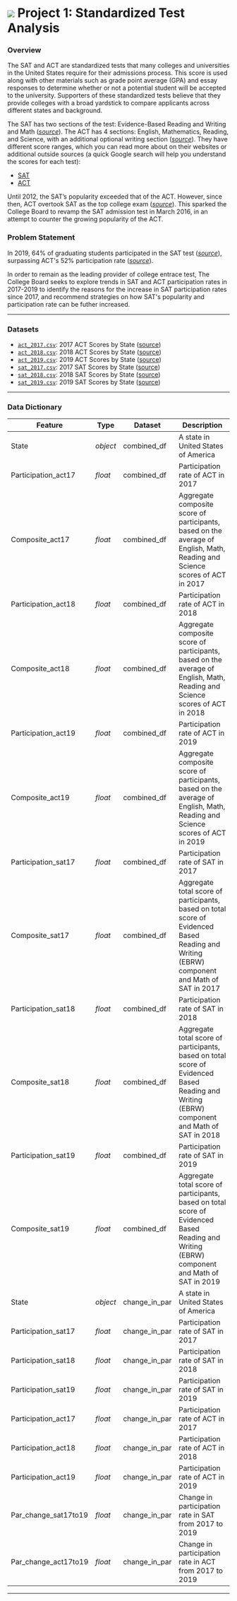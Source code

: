 # ![](https://ga-dash.s3.amazonaws.com/production/assets/logo-9f88ae6c9c3871690e33280fcf557f33.png) Project 1: Standardized Test Analysis

### Overview

The SAT and ACT are standardized tests that many colleges and universities in the United States require for their admissions process. This score is used along with other materials such as grade point average (GPA) and essay responses to determine whether or not a potential student will be accepted to the university. Supporters of these standardized tests believe that they provide colleges with a broad yardstick to compare applicants across different states and background.
 
The SAT has two sections of the test: Evidence-Based Reading and Writing and Math ([*source*](https://www.princetonreview.com/college/sat-sections)). The ACT has 4 sections: English, Mathematics, Reading, and Science, with an additional optional writing section ([*source*](https://www.act.org/content/act/en/products-and-services/the-act/scores/understanding-your-scores.html)). They have different score ranges, which you can read more about on their websites or additional outside sources (a quick Google search will help you understand the scores for each test):
* [SAT](https://collegereadiness.collegeboard.org/sat)
* [ACT](https://www.act.org/content/act/en.html)

Until 2012, the SAT’s popularity exceeded that of the ACT. However, since then, ACT overtook SAT as the top college exam ([*source*](https://www.washingtonpost.com/blogs/answer-sheet/post/how-act-overtook-sat-as-the-top-college-entrance-exam/2012/09/24/d56df11c-0674-11e2-afff-d6c7f20a83bf_blog.html)). This sparked the College Board to revamp the SAT admission test in March 2016, in an attempt to counter the growing popularity of the ACT. 


### Problem Statement

In 2019, 64% of graduating students participated in the SAT test ([*source*](https://reports.collegeboard.org/archive/sat-suite-program-results/2019/class-2019-results)), surpassing ACT's 52% participation rate ([*source*](https://www.act.org/content/dam/act/unsecured/documents/National-CCCR-2019.pdf)). 

In order to remain as the leading provider of college entrace test, The College Board seeks to explore trends in SAT and ACT participation rates in 2017-2019 to identify the reasons for the increase in SAT participation rates since 2017, and recommend strategies on how SAT's popularity and participation rate can be futher increased.

---

### Datasets

* [`act_2017.csv`](./data/act_2017.csv): 2017 ACT Scores by State ([source](https://blog.prepscholar.com/act-scores-by-state-averages-highs-and-lows))
* [`act_2018.csv`](./data/act_2018.csv): 2018 ACT Scores by State ([source](https://blog.prepscholar.com/act-scores-by-state-averages-highs-and-lows))
* [`act_2019.csv`](./data/act_2019.csv): 2019 ACT Scores by State ([source](https://blog.prepscholar.com/act-scores-by-state-averages-highs-and-lows))
* [`sat_2017.csv`](./data/sat_2017.csv): 2017 SAT Scores by State ([source](https://blog.collegevine.com/here-are-the-average-sat-scores-by-state/))
* [`sat_2018.csv`](./data/sat_2018.csv): 2018 SAT Scores by State ([source](https://blog.collegevine.com/here-are-the-average-sat-scores-by-state/))
* [`sat_2019.csv`](./data/sat_2019.csv): 2019 SAT Scores by State ([source](https://blog.prepscholar.com/average-sat-scores-by-state-most-recent))

---

### Data Dictionary

|Feature|Type|Dataset|Description|
|---|---|---|---|
|State|<i>object</i>|combined_df|A state in United States of America| 
|Participation_act17|<i>float</i>|combined_df|Participation rate of ACT in 2017| 
|Composite_act17|<i>float</i>|combined_df|Aggregate composite score of participants, based on the average of English, Math, Reading and Science scores of ACT in 2017| 
|Participation_act18|<i>float</i>|combined_df|Participation rate of ACT in 2018| 
|Composite_act18|<i>float</i>|combined_df|Aggregate composite score of participants, based on the average of English, Math, Reading and Science scores of ACT in 2018| 
|Participation_act19|<i>float</i>|combined_df|Participation rate of ACT in 2019| 
|Composite_act19|<i>float</i>|combined_df|Aggregate composite score of participants, based on the average of English, Math, Reading and Science scores of ACT in 2019| 
|Participation_sat17|<i>float</i>|combined_df|Participation rate of SAT in 2017| 
|Composite_sat17|<i>float</i>|combined_df|Aggregate total score of participants, based on total score of Evidenced Based Reading and Writing (EBRW) component and Math of SAT in 2017| 
|Participation_sat18|<i>float</i>|combined_df|Participation rate of SAT in 2018| 
|Composite_sat18|<i>float</i>|combined_df|Aggregate total score of participants, based on total score of Evidenced Based Reading and Writing (EBRW) component and Math of SAT in 2018| 
|Participation_sat19|<i>float</i>|combined_df|Participation rate of SAT in 2019| 
|Composite_sat19|<i>float</i>|combined_df|Aggregate total score of participants, based on total score of Evidenced Based Reading and Writing (EBRW) component and Math of SAT in 2019|
|State|<i>object</i>|change_in_par|A state in United States of America| 
|Participation_sat17|<i>float</i>|change_in_par|Participation rate of SAT in 2017| 
|Participation_sat18|<i>float</i>|change_in_par|Participation rate of SAT in 2018| 
|Participation_sat19|<i>float</i>|change_in_par|Participation rate of SAT in 2019| 
|Participation_act17|<i>float</i>|change_in_par|Participation rate of ACT in 2017| 
|Participation_act18|<i>float</i>|change_in_par|Participation rate of ACT in 2018| 
|Participation_act19|<i>float</i>|change_in_par|Participation rate of ACT in 2019|
|Par_change_sat17to19|<i>float</i>|change_in_par|Change in participation rate in SAT from 2017 to 2019| 
|Par_change_act17to19|<i>float</i>|change_in_par|Change in participation rate in ACT from 2017 to 2019| 

---

